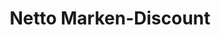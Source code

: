 ---
title: "Netto Marken-Discount"
url: /dresden/netto-marken-discount-lise-meitner-strasse/
shop: Supermarkt
---